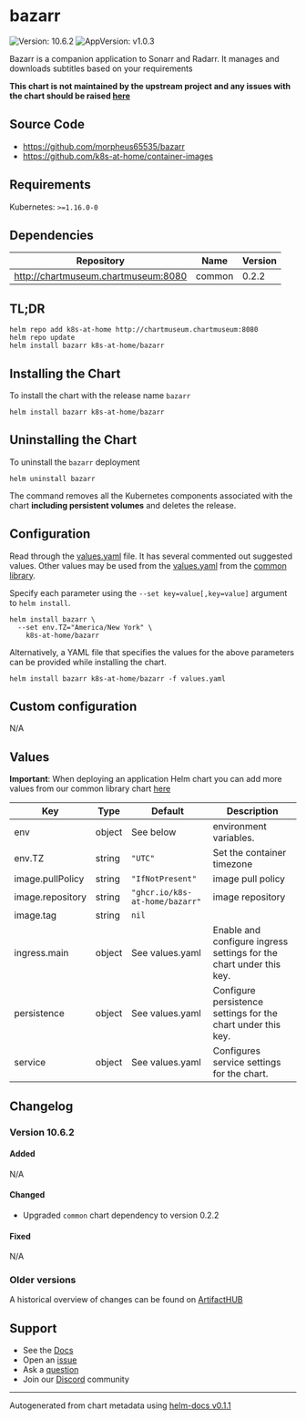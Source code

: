 # bazarr

![Version: 10.6.2](https://img.shields.io/badge/Version-10.6.2-informational?style=flat-square) ![AppVersion: v1.0.3](https://img.shields.io/badge/AppVersion-v1.0.3-informational?style=flat-square)

Bazarr is a companion application to Sonarr and Radarr. It manages and downloads subtitles based on your requirements

**This chart is not maintained by the upstream project and any issues with the chart should be raised [here](https://github.com/k8s-at-home/charts/issues/new/choose)**

## Source Code

* <https://github.com/morpheus65535/bazarr>
* <https://github.com/k8s-at-home/container-images>

## Requirements

Kubernetes: `>=1.16.0-0`

## Dependencies

| Repository | Name | Version |
|------------|------|---------|
| http://chartmuseum.chartmuseum:8080 | common | 0.2.2 |

## TL;DR

```console
helm repo add k8s-at-home http://chartmuseum.chartmuseum:8080
helm repo update
helm install bazarr k8s-at-home/bazarr
```

## Installing the Chart

To install the chart with the release name `bazarr`

```console
helm install bazarr k8s-at-home/bazarr
```

## Uninstalling the Chart

To uninstall the `bazarr` deployment

```console
helm uninstall bazarr
```

The command removes all the Kubernetes components associated with the chart **including persistent volumes** and deletes the release.

## Configuration

Read through the [values.yaml](./values.yaml) file. It has several commented out suggested values.
Other values may be used from the [values.yaml](https://github.com/k8s-at-home/library-charts/tree/main/charts/stable/common/values.yaml) from the [common library](https://github.com/k8s-at-home/library-charts/tree/main/charts/stable/common).

Specify each parameter using the `--set key=value[,key=value]` argument to `helm install`.

```console
helm install bazarr \
  --set env.TZ="America/New York" \
    k8s-at-home/bazarr
```

Alternatively, a YAML file that specifies the values for the above parameters can be provided while installing the chart.

```console
helm install bazarr k8s-at-home/bazarr -f values.yaml
```

## Custom configuration

N/A

## Values

**Important**: When deploying an application Helm chart you can add more values from our common library chart [here](https://github.com/k8s-at-home/library-charts/tree/main/charts/stable/common)

| Key | Type | Default | Description |
|-----|------|---------|-------------|
| env | object | See below | environment variables. |
| env.TZ | string | `"UTC"` | Set the container timezone |
| image.pullPolicy | string | `"IfNotPresent"` | image pull policy |
| image.repository | string | `"ghcr.io/k8s-at-home/bazarr"` | image repository |
| image.tag | string | `nil` |  |
| ingress.main | object | See values.yaml | Enable and configure ingress settings for the chart under this key. |
| persistence | object | See values.yaml | Configure persistence settings for the chart under this key. |
| service | object | See values.yaml | Configures service settings for the chart. |

## Changelog

### Version 10.6.2

#### Added

N/A

#### Changed

* Upgraded `common` chart dependency to version 0.2.2

#### Fixed

N/A

### Older versions

A historical overview of changes can be found on [ArtifactHUB](https://artifacthub.io/packages/helm/k8s-at-home/bazarr?modal=changelog)

## Support

- See the [Docs](https://docs.k8s-at-home.com/our-helm-charts/getting-started/)
- Open an [issue](https://github.com/k8s-at-home/charts/issues/new/choose)
- Ask a [question](https://github.com/k8s-at-home/organization/discussions)
- Join our [Discord](https://discord.gg/sTMX7Vh) community

----------------------------------------------
Autogenerated from chart metadata using [helm-docs v0.1.1](https://github.com/k8s-at-home/helm-docs/releases/v0.1.1)
